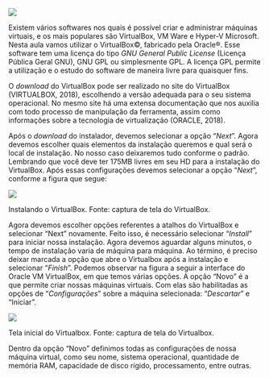 [![](https://ampli-images.s3.amazonaws.com/production/7489b641-ff48-474c-b096-8c715b1e9166/original)](https://ampli-images.s3.amazonaws.com/production/7489b641-ff48-474c-b096-8c715b1e9166/original)

Existem vários softwares nos quais é possível criar e administrar máquinas virtuais, e os mais populares são VirtualBox, VM Ware e Hyper-V Microsoft. Nesta aula vamos utilizar o VirtualBox©, fabricado pela Oracle®. Esse software tem uma licença do tipo _GNU General Public License_ (Licença Pública Geral GNU), GNU GPL ou simplesmente GPL. A licença GPL permite a utilização e o estudo do software de maneira livre para quaisquer fins.

O _download_ do VirtualBox pode ser realizado no site do VirtualBox (VIRTUALBOX, 2018), escolhendo a versão adequada para o seu sistema operacional. No mesmo site há uma extensa documentação que nos auxilia com todo processo de manipulação da ferramenta, assim como informações sobre a tecnologia de virtualização (ORACLE, 2018).

Após o _download_ do instalador, devemos selecionar a opção “_Next_”. Agora devemos escolher quais elementos da instalação queremos e qual será o local de instalação. No nosso caso deixaremos tudo conforme o padrão. Lembrando que você deve ter 175MB livres em seu HD para a instalação do VirtualBox. Após essas configurações devemos selecionar a opção “_Next_”, conforme a figura que segue:

[![](https://ampli-images.s3.amazonaws.com/production/abccf98f-4788-4b09-a60c-12cb90f9fae5/original)](https://ampli-images.s3.amazonaws.com/production/abccf98f-4788-4b09-a60c-12cb90f9fae5/original)

Instalando o VirtualBox. Fonte: captura de tela do VirtualBox.

Agora devemos escolher opções referentes a atalhos do VirtualBox e selecionar “Next” novamente. Feito isso, é necessário selecionar “_Install_” para iniciar nossa instalação. Agora devemos aguardar alguns minutos, o tempo de instalação varia de máquina para máquina. Ao término, é preciso deixar marcada a opção que abre o Virtualbox após a instalação e selecionar “_Finish_”. Podemos observar na figura a seguir a interface do Oracle VM VirtualBox, em que temos várias opções. A opção “Novo” é a que permite criar nossas máquinas virtuais. Com elas são habilitadas as opções de “_Configurações_” sobre a máquina selecionada: “_Descartar_” e “Iniciar”.

[![](https://ampli-images.s3.amazonaws.com/production/3a19329a-41ef-4433-85a0-ae97fa0de709/original)](https://ampli-images.s3.amazonaws.com/production/3a19329a-41ef-4433-85a0-ae97fa0de709/original)

Tela inicial do Virtualbox. Fonte: captura de tela do Virtualbox.

Dentro da opção “Novo” definimos todas as configurações de nossa máquina virtual, como seu nome, sistema operacional, quantidade de memória RAM, capacidade de disco rígido, processamento, entre outras.